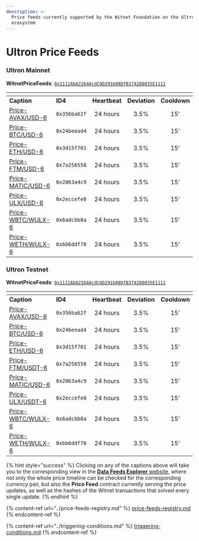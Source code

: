 ```yaml
---
description: >-
  Price feeds currently supported by the Witnet Foundation on the Ultron
  ecosystem
---
```


# Ultron Price Feeds

### Ultron Mainnet

**WitnetPriceFeeds**: [`0x1111AbA2164AcdC6D291b08DfB374280035E1111`](https://ulxscan.com/address/0x1111AbA2164AcdC6D291b08DfB374280035E1111)



<table data-header-hidden><thead><tr><th width="215"></th><th width="143"></th><th width="130" align="center"></th><th width="136" align="center"></th><th align="center"></th></tr></thead><tbody><tr><td><strong>Caption</strong></td><td><strong>ID4</strong></td><td align="center"><strong>Heartbeat</strong></td><td align="center"><strong>Deviation</strong></td><td align="center"><strong>Cooldown</strong></td></tr><tr><td><a href="https://feeds.witnet.io/ultron/ultron-mainnet_avax-usd_6">Price-AVAX/USD-6</a></td><td><code>0x356ba62f</code></td><td align="center">24 hours</td><td align="center">3.5%</td><td align="center">15'</td></tr><tr><td><a href="https://feeds.witnet.io/ultron/ultron-mainnet_avax-usd_6">Price-BTC/USD-6</a></td><td><code>0x24beead4</code></td><td align="center">24 hours</td><td align="center">3.5%</td><td align="center">15'</td></tr><tr><td><a href="https://feeds.witnet.io/ultron/ultron-mainnet_eth-usd_6">Price-ETH/USD-6</a></td><td><code>0x3d15f701</code></td><td align="center">24 hours</td><td align="center">3.5%</td><td align="center">15'</td></tr><tr><td><a href="https://feeds.witnet.io/ultron/ultron-mainnet_ftm-usd_6">Price-FTM/USD-6</a></td><td><code>0x7a256558</code></td><td align="center">24 hours</td><td align="center">3.5%</td><td align="center">15'</td></tr><tr><td><a href="https://feeds.witnet.io/ultron/ultron-mainnet_matic-usd_6">Price-MATIC/USD-6</a></td><td><code>0x2063a4c9</code></td><td align="center">24 hours</td><td align="center">3.5%</td><td align="center">15'</td></tr><tr><td><a href="https://feeds.witnet.io/ultron/ultron-mainnet_ulx-usd_6">Price-ULX/USD-6</a></td><td><code>0x2eccefe0</code></td><td align="center">24 hours</td><td align="center">3.5%</td><td align="center">15'</td></tr><tr><td><a href="https://feeds.witnet.io/ultron/ultron-mainnet_wbtc-wulx_6">Price-WBTC/WULX-6</a></td><td><code>0x6adcbb8a</code></td><td align="center">24 hours</td><td align="center">3.5%</td><td align="center">15'</td></tr><tr><td><a href="https://feeds.witnet.io/ultron/ultron-mainnet_weth-wulx_6">Price-WETH/WULX-6</a></td><td><code>0xbb6ddf78</code></td><td align="center">24 hours</td><td align="center">3.5%</td><td align="center">15'</td></tr></tbody></table>

### Ultron Testnet

**WitnetPriceFeeds**: [`0x1111AbA2164AcdC6D291b08DfB374280035E1111`](https://explorer.ultron-dev.io/address/0x1111AbA2164AcdC6D291b08DfB374280035E1111)

<table data-header-hidden><thead><tr><th width="215"></th><th width="143"></th><th width="130" align="center"></th><th width="136" align="center"></th><th align="center"></th></tr></thead><tbody><tr><td><strong>Caption</strong></td><td><strong>ID4</strong></td><td align="center"><strong>Heartbeat</strong></td><td align="center"><strong>Deviation</strong></td><td align="center"><strong>Cooldown</strong></td></tr><tr><td><a href="https://feeds.witnet.io/ultron/ultron-testnet_avax-usd_6">Price-AVAX/USD-6</a></td><td><code>0x356ba62f</code></td><td align="center">24 hours</td><td align="center">3.5%</td><td align="center">15'</td></tr><tr><td><a href="https://feeds.witnet.io/ultron/ultron-testnet_btc-usd_6">Price-BTC/USD-6</a></td><td><code>0x24beead4</code></td><td align="center">24 hours</td><td align="center">3.5%</td><td align="center">15'</td></tr><tr><td><a href="https://feeds.witnet.io/ultron/ultron-testnet_eth-usd_6">Price-ETH/USD-6</a></td><td><code>0x3d15f701</code></td><td align="center">24 hours</td><td align="center">3.5%</td><td align="center">15'</td></tr><tr><td><a href="https://feeds.witnet.io/ultron/ultron-testnet_ftm-usdt_6">Price-FTM/USDT-6</a></td><td><code>0x7a256558</code></td><td align="center">24 hours</td><td align="center">3.5%</td><td align="center">15'</td></tr><tr><td><a href="https://feeds.witnet.io/ultron/ultron-testnet_matic-usd_6">Price-MATIC/USD-6</a></td><td><code>0x2063a4c9</code></td><td align="center">24 hours</td><td align="center">3.5%</td><td align="center">15'</td></tr><tr><td><a href="https://feeds.witnet.io/smartbch/ultron-testnet_ulx-usdt_6">Price-ULX/USDT-6</a></td><td><code>0x2eccefe0</code></td><td align="center">24 hours</td><td align="center">3.5%</td><td align="center">15'</td></tr><tr><td><a href="https://feeds.witnet.io/smartbch/ultron-testnet_wbtc-wulx_6">Price-WBTC/WULX-6</a></td><td><code>0x6adcbb8a</code></td><td align="center">24 hours</td><td align="center">3.5%</td><td align="center">15'</td></tr><tr><td><a href="https://feeds.witnet.io/smartbch/ultron-testnet_weth-wulx_6">Price-WETH/WULX-6</a></td><td><code>0xbb6ddf78</code></td><td align="center">24 hours</td><td align="center">3.5%</td><td align="center">15'</td></tr></tbody></table>

{% hint style="success" %}
Clicking on any of the captions above will take you to the corresponding view in the [**Data Feeds Explorer** website](https://feeds.witnet.io), where not only the whole price timeline can be checked for the corresponding currency pair, but also the **Price Feed** contract currently serving the price updates, as well as the hashes of the Witnet transactions that solved every single update.
{% endhint %}

{% content-ref url="../price-feeds-registry.md" %}
[price-feeds-registry.md](../price-feeds-registry.md)
{% endcontent-ref %}

{% content-ref url="../triggering-conditions.md" %}
[triggering-conditions.md](../triggering-conditions.md)
{% endcontent-ref %}
